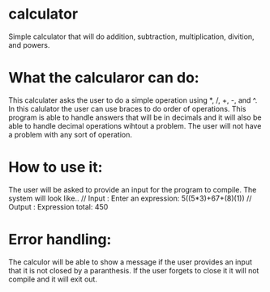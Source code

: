# calculator
Simple calculator that will do addition, subtraction, multiplication, divition, and powers.

# What the calcularor can do:

This calculater asks the user to do a simple operation using *, /, +, -, and ^. In this calulator the user can use braces to do order of operations. This program is able to handle answers that will be in decimals and it will also be able to handle decimal operations wihtout a problem. The user will not have a problem with any sort of operation. 

# How to use it:

The user will be asked to provide an input for the program to compile. The system will look like..
      // Input : 
      Enter an expression: 
              5((5*3)+67+(8)(1))
     // Output :
      Expression total: 450

# Error handling: 

The calculor will be able to show a message if the user provides an input that it is not closed by a paranthesis. If the user forgets to close it it will not compile and it will exit out. 

